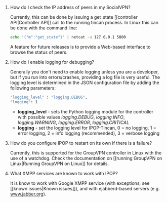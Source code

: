 1.  How do I check the IP address of peers in my SocialVPN?

    Currently, this can be done by issuing a get_state [[controller API|Controller API]] call to the running tincan process. In Linux this can be done with the command line:

    ```bash
    echo '{"m":"get_state"}' | netcat -u 127.0.0.1 5800
    ```

    A feature for future releases is to provide a Web-based interface to browse the status of peers.

2.  How do I enable logging for debugging?

    Generally you don't need to enable logging unless you are a developer, but if you run into errors/crashes, providing a log file is very useful. The logging level is determined in the JSON configuration file by adding the following parameters:

    ```bash
    "logging_level" : "logging.DEBUG",
    "logging": 1
    ```

    * **logging_level** - sets the Python logging module for the controller with possible values
      *logging.DEBUG*, *logging.INFO*, *logging.WARNING*, *logging.ERROR*, *logging.CRITICAL*
    * **logging** - set the logging level for IPOP-Tincan, 0 = no logging, 1 = error logging,
      2 = info logging (recommended), 3 = verbose logging

3.  How do you configure IPOP to restart on its own if there is a failure?

    Currently, this is supported for the GroupVPN controller in Linux with the use of a watchdog. Check the documentation on [[running GroupVPN on Linux|Running GroupVPN on Linux]] for details.

4.  What XMPP services are known to work with IPOP?

    It is know to work with Google XMPP service (with exceptions; see [[known issues|Known issues]]), and with ejabberd-based servers (e.g. www.jabber.org).